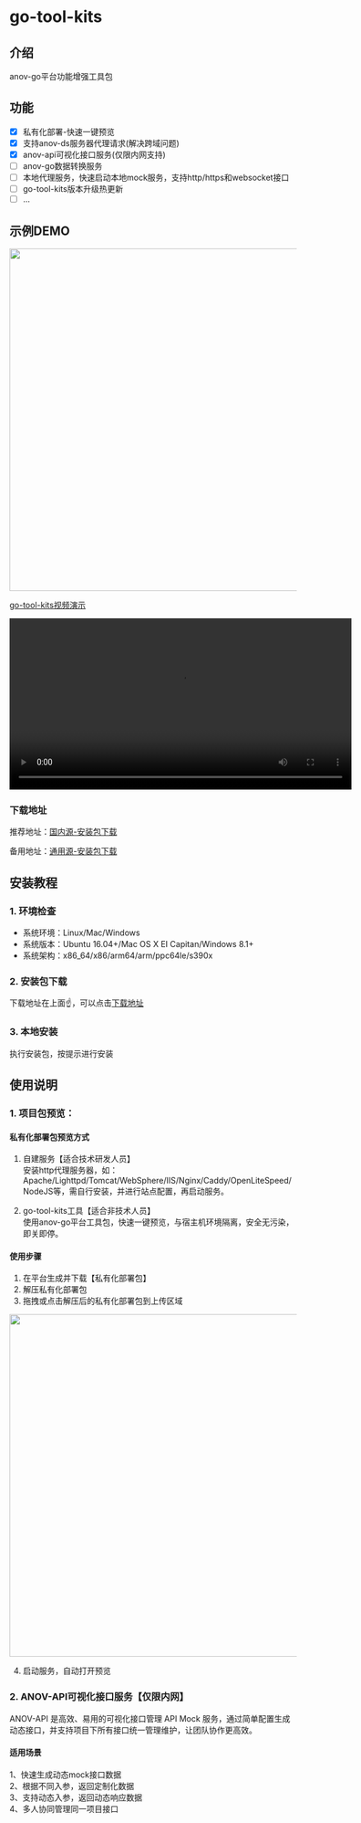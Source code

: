 # go-tool-kits

## 介绍
anov-go平台功能增强工具包

## 功能
- [x] 私有化部署-快速一键预览
- [x] 支持anov-ds服务器代理请求(解决跨域问题)
- [x] anov-api可视化接口服务(仅限内网支持)
- [ ] anov-go数据转换服务
- [ ] 本地代理服务，快速启动本地mock服务，支持http/https和websocket接口
- [ ] go-tool-kits版本升级热更新
- [ ] ...

## 示例DEMO
<p align="left">    
    <img src="/public/go-tool-kits.gif" width="600" />
</p>

[go-tool-kits视频演示](https://gitee.com/anov/go-tool-kits/raw/master/public/go-tool-kits.mp4)

<video src="./public/go-tool-kits.mp4" controls="controls" width="600" loop  autoplay></video>

### 下载地址
推荐地址：[国内源-安装包下载](https://gitee.com/anov/go-tool-kits/releases/)  

备用地址：[通用源-安装包下载](https://www.github.com/anov-team/go-tool-kits/releases/)


## 安装教程
### 1. 环境检查
- 系统环境：Linux/Mac/Windows
- 系统版本：Ubuntu 16.04+/Mac OS X EI Capitan/Windows 8.1+
- 系统架构：x86_64/x86/arm64/arm/ppc64le/s390x

### 2. 安装包下载
下载地址在上面:point_up:，可以点击[下载地址](#下载地址)
### 3. 本地安装
执行安装包，按提示进行安装


## 使用说明

### 1. 项目包预览：

#### 私有化部署包预览方式

1. 自建服务【适合技术研发人员】  
安装http代理服务器，如：Apache/Lighttpd/Tomcat/WebSphere/IIS/Nginx/Caddy/OpenLiteSpeed/NodeJS等，需自行安装，并进行站点配置，再启动服务。

2. go-tool-kits工具【适合非技术人员】  
使用anov-go平台工具包，快速一键预览，与宿主机环境隔离，安全无污染，即关即停。
#### 使用步骤
1. 在平台生成并下载【私有化部署包】
2. 解压私有化部署包
3. 拖拽或点击解压后的私有化部署包到上传区域
<p align="left">    
<img src="https://gitee.com/anov/go-tool-kits/raw/master/public/kit1.png" width="600" />
</p>

4. 启动服务，自动打开预览

### 2. ANOV-API可视化接口服务【仅限内网】
ANOV-API 是高效、易用的可视化接口管理 API Mock 服务，通过简单配置生成动态接口，并支持项目下所有接口统一管理维护，让团队协作更高效。

#### 适用场景 
1、快速生成动态mock接口数据    
2、根据不同入参，返回定制化数据   
3、支持动态入参，返回动态响应数据    
4、多人协同管理同一项目接口   




